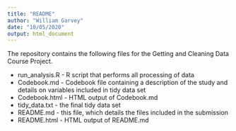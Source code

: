 ```yaml
---
title: "README"
author: "William Garvey"
date: "10/05/2020"
output: html_document
---
```


The repository contains the following files for the Getting and Cleaning Data Course Project.

* run_analysis.R - R script that performs all processing of data
* Codebook.md - Codebook file containing a description of the study and details on variables included in tidy data set
* Codebook.html - HTML output of Codebook.md
* tidy_data.txt - the final tidy data set
* README.md - this file, which details the files included in the submission
* README.html - HTML output of README.md